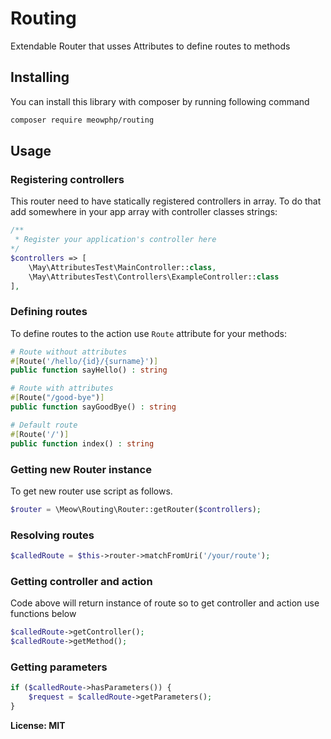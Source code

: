 # Routing

Extendable Router that usses Attributes to define routes to methods

## Installing

You can install this library with composer by running following command

```bash
composer require meowphp/routing
```

## Usage

### Registering controllers

This router need to have statically registered controllers in array. To do that
add somewhere in your app array with controller classes strings:

```php
/**
 * Register your application's controller here
*/
$controllers => [
    \May\AttributesTest\MainController::class,
    \May\AttributesTest\Controllers\ExampleController::class
],
```

### Defining routes

To define routes to the action use `Route` attribute for your methods:

```php
# Route without attributes
#[Route('/hello/{id}/{surname}')]
public function sayHello() : string

# Route with attributes
#[Route("/good-bye")]
public function sayGoodBye() : string

# Default route
#[Route('/')]
public function index() : string
```

### Getting new Router instance

To get new router use script as follows.

```php
$router = \Meow\Routing\Router::getRouter($controllers);
```

### Resolving routes

```php
$calledRoute = $this->router->matchFromUri('/your/route');
```

### Getting controller and action

Code above will return instance of route so to get controller and action use
functions below

```php
$calledRoute->getController();
$calledRoute->getMethod();
```

### Getting parameters

```php
if ($calledRoute->hasParameters()) {
    $request = $calledRoute->getParameters();
}
```

__License: MIT__
